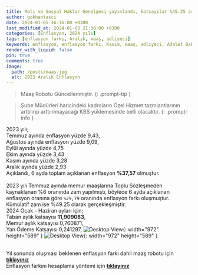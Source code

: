 ```yaml
---
title: Mali ve Sosyal Haklar Genelgesi yayınlandı, katsayılar %49.25 arttırıldı
author: gokhantasci
date: 2024-01-05 16:16:00 +0300
last_modified_at: 2024-01-03 21:30:00 +0300
categories: [Enflasyon, 2024 yılı]
tags: [enflasyon farkı, Aralık, maaş, adliyeci]
keywords: enflasyon, enflasyon farkı, Kasım, maaş, adliyeci, Adalet Bakanlığı
render_with_liquid: false
pin: true
comments: true
image:
  path: /posts/maas.jpg
  alt: 2023 Aralık Enflasyon
---
```


> Maaş Robotu Güncellenmiştir.
{: .prompt-tip }

> Şube Müdürleri haricindeki kadroların Özel Hizmet tazmiantlarının arttılırıp arttırılmayacağı KBS yüklemesinde belli olacaktır.
{: .prompt-info }

2023 yılı;
<br>Temmuz ayında enflasyon yüzde 9,43, 
<br>Ağustos ayında enflasyon yüzde 9,09,
<br>Eylül ayında yüzde 4,75
<br>Ekim ayında yüzde 3,43
<br>Kasım ayında yüzde 3,28
<br>Aralık ayında yüzde 2,93
<br>Açıklandı,  6 ayda toplam açıklanan enflasyon **%37,57** olmuştur.
<br>
<br>2023 yılı Temmuz ayında memur maaşlarına Toplu Sözleşmeden kaynaklanan %6 oranında zam yapılmıştı, böylece 6 ayda açıklanan enflasyon oranına göre <code class="highlighter-rouge">%29,79</code> oranında enflasyon farkı oluşmuştur.
<br>Kümülatif zam ise %49.25 olarak gerçekleşmiştir.
<br>2024 Ocak - Haziran ayları için;
<br>Taban aylık katsayısı **11,909083**,
<br>Memur aylık katsayısı 0,760871,
<br>Yan Ödeme Katsayısı 0,241297,
![Desktop View](/posts/ekler/genelge.jpg){: width="972" height="589" }
![Desktop View](/posts/ekler/genelge1.jpg){: width="972" height="589" }

<br>Yıl sonunda oluşması beklenen enflasyon farkı dahil maaş robotu için [**tıklayınız**](https://adliyeci.com.tr/maasyeni/) 
<br>Enflasyon farkını hesaplama yöntemi için [**tıklayınız**](https://adliyeci.com.tr/enflasyonfarki/) 
